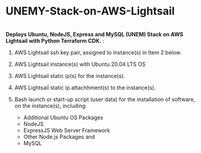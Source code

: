 # UNEMY-Stack-on-AWS-Lightsail

<br>
<strong>
Deploys Ubuntu, NodeJS, Express and MySQL (UNEM) Stack on AWS Lightsail with Python Terraform CDK.
</strong>:


1) AWS Lightsail ssh key pair, assigned to instance(s) in Item 2 below.
                                                                                                                                                 
2) AWS Lightsail instance(s) with Ubuntu 20.04 LTS OS
                                                                                                                                                 
3) AWS Lightsail static ip(s) for the instance(s).
                                                                                                                                               
4) AWS Lightsail static ip attachhment(s) to the instance(s).

5) Bash launch or start-up script (user data) for the installation of software, on the instance(s), including:

   -  Additional Ubuntu OS Packages <br>
   -  NodeJS <br>
   -  ExpressJS Web Server Framework <br>
   -  Other Node.js Packages and <br>
   -  MySQL
